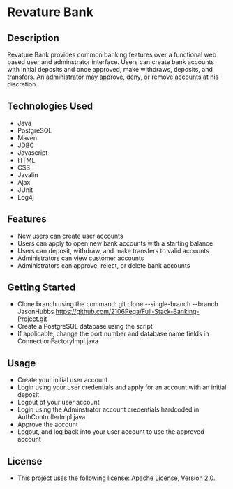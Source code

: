 # Revature Bank

## Description
Revature Bank provides common banking features over a functional web based user and adminstrator interface. Users can create bank accounts with initial deposits and once approved, make withdraws, deposits, and transfers. An administrator may approve, deny, or remove accounts at his discretion.

## Technologies Used
- Java
- PostgreSQL
- Maven
- JDBC
- Javascript
- HTML
- CSS
- Javalin
- Ajax
- JUnit
- Log4j

## Features
- New users can create user accounts
- Users can apply to open new bank accounts with a starting balance
- Users can deposit, withdraw, and make transfers to valid accounts
- Administrators can view customer accounts
- Administrators can approve, reject, or delete bank accounts

## Getting Started
- Clone branch using the command: git clone --single-branch --branch JasonHubbs https://github.com/2106Pega/Full-Stack-Banking-Project.git
- Create a PostgreSQL database using the script
- If applicable, change the port number and database name fields in ConnectionFactoryImpl.java


## Usage
- Create your initial user account
- Login using your user credentials and apply for an account with an initial deposit
- Logout of your user account
- Login using the Adminstrator account credentials hardcoded in AuthControllerImpl.java
- Approve the account
- Logout, and log back into your user account to use the approved account

## License
- This project uses the following license: Apache License, Version 2.0.
